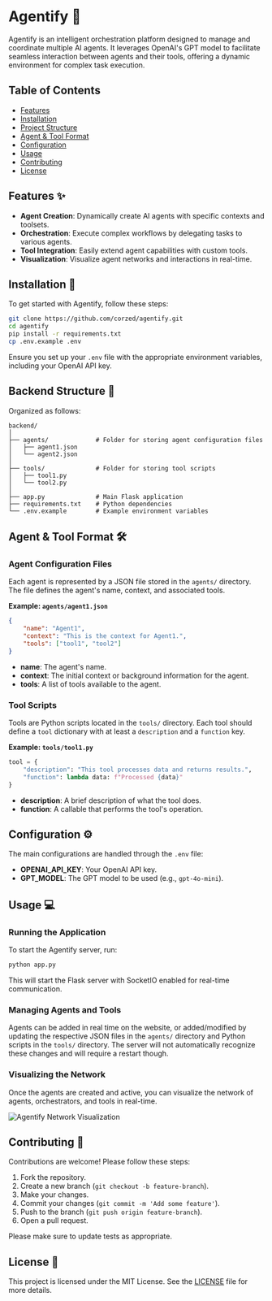 # Agentify 🤖

Agentify is an intelligent orchestration platform designed to manage and coordinate multiple AI agents. It leverages OpenAI's GPT model to facilitate seamless interaction between agents and their tools, offering a dynamic environment for complex task execution.

## Table of Contents

- [Features](#features)
- [Installation](#installation)
- [Project Structure](#project-structure)
- [Agent & Tool Format](#agent--tool-format)
- [Configuration](#configuration)
- [Usage](#usage)
- [Contributing](#contributing)
- [License](#license)

## Features ✨

- **Agent Creation**: Dynamically create AI agents with specific contexts and toolsets.
- **Orchestration**: Execute complex workflows by delegating tasks to various agents.
- **Tool Integration**: Easily extend agent capabilities with custom tools.
- **Visualization**: Visualize agent networks and interactions in real-time.

## Installation 🚀

To get started with Agentify, follow these steps:

```bash
git clone https://github.com/corzed/agentify.git
cd agentify
pip install -r requirements.txt
cp .env.example .env
```

Ensure you set up your `.env` file with the appropriate environment variables, including your OpenAI API key.

## Backend Structure 📂

Organized as follows:

```
backend/
│
├── agents/             # Folder for storing agent configuration files
│   ├── agent1.json
│   └── agent2.json
│
├── tools/              # Folder for storing tool scripts
│   ├── tool1.py
│   └── tool2.py
│
├── app.py              # Main Flask application
├── requirements.txt    # Python dependencies
└── .env.example        # Example environment variables
```

## Agent & Tool Format 🛠️

### Agent Configuration Files

Each agent is represented by a JSON file stored in the `agents/` directory. The file defines the agent's name, context, and associated tools.

**Example: `agents/agent1.json`**
```json
{
    "name": "Agent1",
    "context": "This is the context for Agent1.",
    "tools": ["tool1", "tool2"]
}
```

- **name**: The agent's name.
- **context**: The initial context or background information for the agent.
- **tools**: A list of tools available to the agent.

### Tool Scripts

Tools are Python scripts located in the `tools/` directory. Each tool should define a `tool` dictionary with at least a `description` and a `function` key.

**Example: `tools/tool1.py`**
```python
tool = {
    "description": "This tool processes data and returns results.",
    "function": lambda data: f"Processed {data}"
}
```

- **description**: A brief description of what the tool does.
- **function**: A callable that performs the tool's operation.

## Configuration ⚙️

The main configurations are handled through the `.env` file:

- **OPENAI_API_KEY**: Your OpenAI API key.
- **GPT_MODEL**: The GPT model to be used (e.g., `gpt-4o-mini`).

## Usage 💻

### Running the Application

To start the Agentify server, run:

```bash
python app.py
```

This will start the Flask server with SocketIO enabled for real-time communication.

### Managing Agents and Tools

Agents can be added in real time on the website, or added/modified by updating the respective JSON files in the `agents/` directory and Python scripts in the `tools/` directory. The server will not automatically recognize these changes and will require a restart though.

### Visualizing the Network

Once the agents are created and active, you can visualize the network of agents, orchestrators, and tools in real-time.

![Agentify Network Visualization](https://via.placeholder.com/800x400.png?text=Agentify+Network+Visualization)

## Contributing 🤝

Contributions are welcome! Please follow these steps:

1. Fork the repository.
2. Create a new branch (`git checkout -b feature-branch`).
3. Make your changes.
4. Commit your changes (`git commit -m 'Add some feature'`).
5. Push to the branch (`git push origin feature-branch`).
6. Open a pull request.

Please make sure to update tests as appropriate.

## License 📄

This project is licensed under the MIT License. See the [LICENSE](LICENSE) file for more details.
